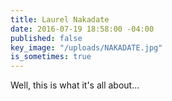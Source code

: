 ```yaml
---
title: Laurel Nakadate
date: 2016-07-19 18:58:00 -04:00
published: false
key_image: "/uploads/NAKADATE.jpg"
is_sometimes: true
---
```


Well, this is what it's all about...